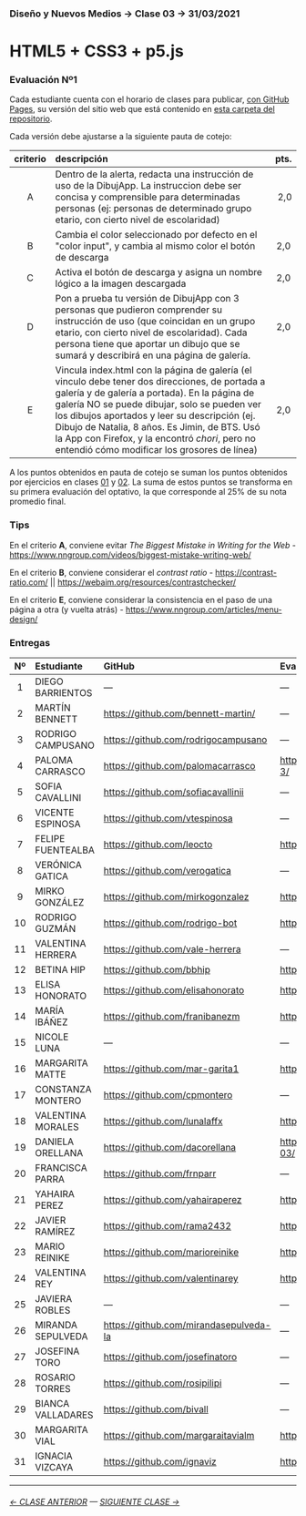 ### Diseño y Nuevos Medios → Clase 03 → 31/03/2021

# HTML5 + CSS3 + p5.js

### Evaluación Nº1

Cada estudiante cuenta con el horario de clases para publicar, [con GitHub Pages](https://docs.github.com/es/free-pro-team@latest/github/working-with-github-pages/configuring-a-publishing-source-for-your-github-pages-site), su versión del sitio web que está contenido en [esta carpeta del repositorio](https://profesorfaco.github.io/dno037-2021/clase-03/).

Cada versión debe ajustarse a la siguiente pauta de cotejo:

| criterio | descripción             | pts. |
|:----:|:----------------------------|:----:|
| A	| Dentro de la alerta, redacta una instrucción de uso de la DibujApp. La instruccion debe ser concisa y comprensible para determinadas personas (ej: personas de determinado grupo etario, con cierto nivel de escolaridad)	| 2,0 |
| B	| Cambia el color seleccionado por defecto en el "color input", y cambia al mismo color el botón de descarga | 2,0 |
| C	| Activa el botón de descarga y asigna un nombre lógico a la imagen descargada	| 2,0 |
| D	| Pon a prueba tu versión de DibujApp con 3 personas que pudieron comprender su instrucción de uso (que coincidan en un grupo etario, con cierto nivel de escolaridad). Cada persona tiene que aportar un dibujo que se sumará y describirá en una página de galería.	| 2,0 |
| E	| Vincula index.html con la página de galería (el vinculo debe tener dos direcciones, de portada a galería y de galería a portada). En la página de galería NO se puede dibujar, solo se pueden ver los dibujos aportados y leer su descripción (ej. Dibujo de Natalia, 8 años. Es Jimin, de BTS. Usó la App con Firefox, y la encontró *chori*, pero no entendió cómo modificar los grosores de línea) |	2,0 |

A los puntos obtenidos en pauta de cotejo se suman los puntos obtenidos por ejercicios en clases [01](https://github.com/profesorfaco/dno037-2021/tree/main/clase-01) y [02](https://github.com/profesorfaco/dno037-2021/tree/main/clase-02). La suma de estos puntos se transforma en su primera evaluación del optativo, la que corresponde al 25% de su nota promedio final.

### Tips 

En el criterio **A**, conviene evitar *The Biggest Mistake in Writing for the Web* - https://www.nngroup.com/videos/biggest-mistake-writing-web/

En el criterio **B**, conviene considerar el *contrast ratio* - https://contrast-ratio.com/ || https://webaim.org/resources/contrastchecker/

En el criterio **E**, conviene considerar la consistencia en el paso de una página a otra (y vuelta atrás) - https://www.nngroup.com/articles/menu-design/


### Entregas

| Nº   | Estudiante      | GitHub    | Evaluación Nº1 |
|:----:|:----------------|:----------|:-------------------|
| 1    | DIEGO BARRIENTOS | — | — |
| 2    | MARTÍN BENNETT | https://github.com/bennett-martin/ | — |
| 3    | RODRIGO CAMPUSANO | https://github.com/rodrigocampusano | — |
| 4    | PALOMA CARRASCO | https://github.com/palomacarrasco | https://palomacarrasco.github.io/dno037-clase-3/ |
| 5    | SOFIA CAVALLINI | https://github.com/sofiacavallinii | — |
| 6    | VICENTE ESPINOSA | https://github.com/vtespinosa | — |
| 7    | FELIPE FUENTEALBA | https://github.com/leocto | https://leocto.github.io/Nuevos_Medios_3/ |
| 8    | VERÓNICA GATICA | https://github.com/verogatica | — |
| 9    | MIRKO GONZÁLEZ | https://github.com/mirkogonzalez | https://mirkogonzalez.github.io/Clase_3_DNO/ |
| 10   | RODRIGO GUZMÁN | https://github.com/rodrigo-bot | https://rodrigo-bot.github.io/dno037-clase03/ |
| 11   | VALENTINA HERRERA | https://github.com/vale-herrera | — |
| 12   | BETINA HIP | https://github.com/bbhip | https://bbhip.github.io/dno-nuevos-medios-03/ |
| 13   | ELISA HONORATO | https://github.com/elisahonorato | https://elisahonorato.github.io/clase03/ |
| 14   | MARÍA IBÁÑEZ | https://github.com/franibanezm | https://franibanezm.github.io/clase_03/ |
| 15   | NICOLE LUNA | — | — |
| 16   | MARGARITA MATTE | https://github.com/mar-garita1 | https://mar-garita1.github.io/clase-03/ |
| 17   | CONSTANZA MONTERO | https://github.com/cpmontero | — |
| 18   | VALENTINA MORALES | https://github.com/lunalaffx | https://lunalaffx.github.io/DNO037-clase3/ |
| 19   | DANIELA ORELLANA | https://github.com/dacorellana | https://dacorellana.github.io/dno-medios-clase-03/ |
| 20   | FRANCISCA PARRA | https://github.com/frnparr | — |
| 21   | YAHAIRA PEREZ | https://github.com/yahairaperez | https://yahairaperez.github.io/dibujapp-ev1/ |
| 22   | JAVIER RAMÍREZ | https://github.com/rama2432 | https://rama2432.github.io/DNO-clase3/ |
| 23   | MARIO REINIKE | https://github.com/marioreinike | https://marioreinike.github.io/dno037/clase-03/ |
| 24   | VALENTINA REY | https://github.com/valentinarey | https://valentinarey.github.io/clase3_e1/ |
| 25   | JAVIERA ROBLES | — | — |
| 26   | MIRANDA SEPULVEDA | https://github.com/mirandasepulveda-la | — |
| 27   | JOSEFINA TORO | https://github.com/josefinatoro | — |
| 28   | ROSARIO TORRES | https://github.com/rosipilipi | — |
| 29   | BIANCA VALLADARES | https://github.com/bivall | — |
| 30   | MARGARITA VIAL | https://github.com/margaraitavialm | https://margaraitavialm.github.io/dno037_clase03/ |
| 31   | IGNACIA VIZCAYA | https://github.com/ignaviz | https://ignaviz.github.io/dno037-Evaluacion-01/ |


- - - - - - - 

###### [← CLASE ANTERIOR](https://github.com/profesorfaco/dno037-2021/tree/main/clase-02) — [SIGUIENTE CLASE →](https://github.com/profesorfaco/dno037-2021/tree/main/clase-04)
